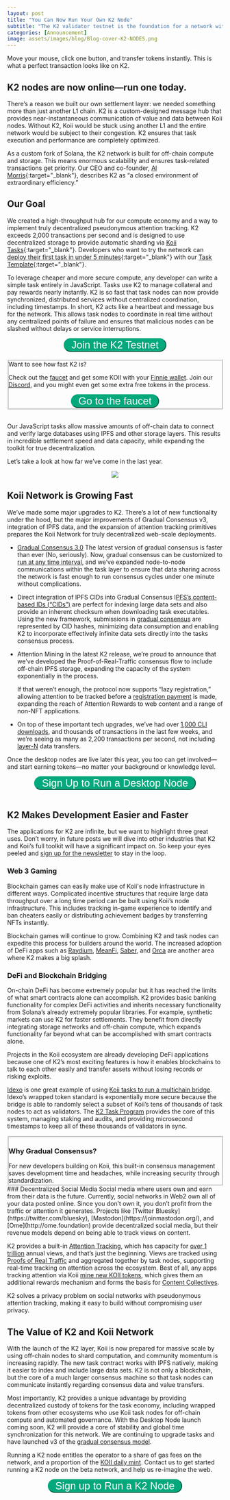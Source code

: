 ```yaml
---
layout: post
title: "You Can Now Run Your Own K2 Node"
subtitle: "The K2 validator testnet is the foundation for a network with lightning fast transactions that enables developers to build oracles, social platforms, games, and more."
categories: [Announcement]
image: assets/images/blog/Blog-cover-K2-NODES.png
---
```


Move your mouse, click one button, and transfer tokens instantly. This is what a perfect transaction looks like on K2.

## K2 nodes are now online—run one today. 

There’s a reason we built our own settlement layer: we needed something more than just another L1 chain. K2 is a custom-designed message hub that provides near-instantaneous communication of value and data between Koii nodes. Without K2, Koii would be stuck using another L1 and the entire network would be subject to their congestion. K2 ensures that task execution and performance are completely optimized.

As a custom fork of Solana, the K2 network is built for off-chain compute and storage. This means enormous scalability and ensures task-related transactions get priority. Our CEO and co-founder, [Al Morris](https://twitter.com/al_koii){:target="\_blank"}, describes K2 as “a closed environment of extraordinary efficiency.”

## Our Goal 
We created a high-throughput hub for our compute economy and a way to implement truly decentralized pseudonymous attention tracking. K2 exceeds 2,000 transactions per second and is designed to use decentralized storage to provide automatic sharding via [Koii Tasks](https://docs.koii.network/microservices-and-tasks/what-are-tasks){:target="\_blank"}. Developers who want to try the network can [deploy their first task in under 5 minutes](https://blog.koii.network/How-to-deploy-a-koii-task-in-less-than-5mins/){:target="\_blank"} with our [Task Template](https://github.com/koii-network/task-template){:target="\_blank"}. 

To leverage cheaper and more secure compute, any developer can write a simple task entirely in JavaScript. Tasks use K2 to manage collateral and pay rewards nearly instantly. K2 is so fast that task nodes can now provide synchronized, distributed services without centralized coordination, including timestamps. In short, K2 acts like a heartbeat and message bus for the network. This allows task nodes to coordinate in real time without any centralized points of failure and ensures that malicious nodes can be slashed without delays or service interruptions.

<div class="more" style="text-align: center;">
<button class="button" onclick="window.open('http://koii.me/k2')" id="myBtn" style="font-size: 1.5rem;" target="_blank" >Join the K2 Testnet</button>
</div><br/>

<div class="box p-3" style="border: ridge">

<div class="text-center font-italic">Want to see how fast K2 is?</div>

Check out the <a href="https://faucet.koii.network/">faucet</a> and get some KOII with your <a href="https://chrome.google.com/webstore/detail/finnie/cjmkndjhnagcfbpiemnkdpomccnjblmj">Finnie wallet</a>. Join our <a href="https://discord.gg/koii">Discord</a>, and you might even get some extra free tokens in the process. 



<div class="more" style="text-align: center;">
<button class="button" onclick="window.open('https://faucet.koii.network/')" id="myBtn" style="font-size: 1.5rem;" target="_blank" >Go to the faucet</button>
</div>

</div><br/>

Our JavaScript tasks allow massive amounts of off-chain data to connect and verify large databases using IPFS and other storage layers. This results in incredible settlement speed and data capacity, while expanding the toolkit for true decentralization. 

Let’s take a look at how far we’ve come in the last year.

<p align="center">
  <img src="/assets/images/blog/run-k2.png" />
</p>

## Koii Network is Growing Fast

We’ve made some major upgrades to K2. There’s a lot of new functionality under the hood, but the major improvements of Gradual Consensus v3, integration of IPFS data, and the expansion of attention tracking primitives prepares the Koii Network for truly decentralized web-scale deployments.  

- [Gradual Consensus 3.0](https://docs.koii.network/microservices-and-tasks/what-are-tasks/gradual-consensus)
    The latest version of gradual consensus is faster than ever (No, seriously). Now, gradual consensus can be customized to [run at any time interval](https://docs.koii.network/microservices-and-tasks/what-are-tasks/gradual-consensus), and we’ve expanded node-to-node communications within the task layer to ensure that data sharing across the network is fast enough to run consensus cycles under one minute without complications.


- Direct integration of IPFS CIDs into Gradual Consensus
    I[PFS’s content-based IDs (“CIDs”)](https://docs.ipfs.tech/concepts/content-addressing/#what-is-a-cid) are perfect for indexing large data sets and also provide an inherent checksum when downloading task executables. Using the new framework, submissions in [gradual consensus](https://docs.koii.network/microservices-and-tasks/what-are-tasks/gradual-consensus) are represented by CID hashes, minimizing data consumption and enabling K2 to incorporate effectively infinite data sets directly into the tasks consensus process.


- Attention Mining
    In the latest K2 release, we’re proud to announce that we’ve developed the Proof-of-Real-Traffic consensus flow to include off-chain IPFS storage, expanding the capacity of the system exponentially in the process. 

    If that weren’t enough, the protocol now supports “lazy registration,” allowing attention to be tracked before a [registration payment](https://docs.koii.network/earning-koii/registering-content) is made, expanding the reach of Attention Rewards to web content and a range of non-NFT applications.

- On top of these important tech upgrades, we’ve had over [1,000 CLI downloads](https://www.npmjs.com/package/@_koii/create-task-cli), and thousands of transactions in the last few weeks, and we’re seeing as many as 2,200 transactions per second, not including [layer-N](https://youtu.be/IFSBvDXK72c?t=655) data transfers.
 
Once the desktop nodes are live later this year, you too can get involved—and start earning tokens—no matter your background or knowledge level.

<div class="more" style="text-align: center;">
<button class="button" onclick="window.open('https://share.hsforms.com/1kLtk8rfURZ-HY2xnKRTfCgc20dg')" id="myBtn" style="font-size: 1.5rem;" target="_blank" >Sign Up to Run a Desktop Node</button>
</div><br/>

## K2 Makes Development Easier and Faster

The applications for K2 are infinite, but we want to highlight three great uses. Don’t worry, in future posts we will dive into other industries that K2 and Koii’s full toolkit will have a significant impact on. So keep your eyes peeled and [sign up for the newsletter](https://share.hsforms.com/1oqz977zNToCWmA-hbyTjXwc20dg) to stay in the loop.

### Web 3 Gaming
Blockchain games can easily make use of Koii's node infrastructure in different ways. Complicated incentive structures that require large data throughput over a long time period can be built using Koii’s node infrastructure. This includes tracking in-game experience to identify and ban cheaters easily or distributing achievement badges by transferring NFTs instantly.

Blockchain games will continue to grow. Combining K2 and task nodes can expedite this process for builders around the world. The increased adoption of DeFi apps such as [Raydium](https://raydium.io/), [MeanFi](https://meanfi.com/), [Saber](https://app.saber.so/), and [Orca](https://www.orca.so/) are another area where K2 makes a big splash.

### DeFi and Blockchain Bridging
On-chain DeFi has become extremely popular but it has reached the limits of what smart contracts alone can accomplish. K2 provides basic banking functionality for complex DeFi activities and inherits necessary functionality from Solana’s already extremely popular libraries. 
For example, synthetic markets can use K2 for faster settlements. They benefit from directly integrating storage networks and off-chain compute, which expands functionality far beyond what can be accomplished with smart contracts alone. 

Projects in the Koii ecosystem are already developing DeFi applications because one of K2’s most exciting features is how it enables blockchains to talk to each other easily and transfer assets without losing records or risking exploits. 

[Idexo](https://idexo.com/) is one great example of using [Koii tasks to run a multichain bridge](https://cointelegraph.com/news/koii-labbs-idexos-launch-middleware-bridge-aiming-to-replace-cexs). Idexo’s wrapped token standard is exponentially more secure because the bridge is able to randomly select a subset of Koii’s tens of thousands of task nodes to act as validators. The [K2 Task Program](https://docs.koii.network/settlement-layer/native-contracts/the-task-contract) provides the core of this system, managing staking and audits, and providing microsecond timestamps to keep all of these thousands of validators in sync. 

<div class="box pb-4" style="border: ridge">
<h3>Why Gradual Consensus?</h3>
For new developers building on Koii, this built-in consensus management saves development time and headaches, while increasing security through standardization. 
</div>
### Decentralized Social Media
Social media where users own and earn from their data is the future. Currently, social networks in Web2 own all of your data posted online. Since you don’t own it, you don’t profit from the traffic or attention it generates. Projects like [Twitter Bluesky](https://twitter.com/bluesky), [Mastodon](https://joinmastodon.org/), and [Ome](http://ome.foundation) provide decentralized social media, but their revenue models depend on being able to track views on content.

K2 provides a built-in [Attention Tracking](https://docs.koii.network/settlement-layer/native-contracts/the-attention-game), which has capacity for [over 1 trillion](https://twitter.com/KoiiNetwork/status/1636306381144727555) annual views, and that’s just the beginning. Views are tracked using [Proofs of Real Traffic](https://docs.koii.network/earning-koii/proof-of-real-traffic-port/attention-mining) and aggregated together by task nodes, supporting real-time tracking on attention across the ecosystem. Best of all, any apps tracking attention via Koii [mine new KOII tokens](https://docs.koii.network/earning-koii/attention-mining), which gives them an additional rewards mechanism and forms the basis for [Content Collectives](https://blog.koii.network/Content-Collective/#:~:text=A%20Content%20Collective%20is%20a,by%20a%20DAO%20Governance%20Protocol.). 

K2 solves a privacy problem on social networks with pseudonymous attention tracking, making it easy to build without compromising user privacy. 


## The Value of K2 and Koii Network

With the launch of the K2 layer, Koii is now prepared for massive scale by using off-chain nodes to shard computation, and community momentum is increasing rapidly. The new task contract works with IPFS natively, making it easier to index and include large data sets. K2 is not only a blockchain, but the core of a much larger consensus machine so that task nodes can communicate instantly regarding consensus data and value transfers.

Most importantly, K2 provides a unique advantage by providing decentralized custody of tokens for the task economy, including wrapped tokens from other ecosystems who use Koii task nodes for off-chain compute and automated governance. With the Desktop Node launch coming soon, K2 will provide a core of stability and global time synchronization for this network. We are continuing to upgrade tasks and have launched v3 of the [gradual consensus model](https://docs.koii.network/microservices-and-tasks/what-are-tasks/gradual-consensus). 

Running a K2 node entitles the operator to a share of gas fees on the network, and a proportion of the [KOII daily mint](https://docs.koii.network/earning-koii/network-economics). Contact us to get started running a K2 node on the beta network, and help us re-imagine the web. 

<div class="more" style="text-align: center;">
<button class="button" onclick="window.open('http://koii.me/k2')" id="myBtn" style="font-size: 1.5rem;" target="_blank" >Sign up to Run a K2 Node</button>
</div><br/>


<style>
    button:hover {
    border-color: #016449;
    background-color: #016449;
    transition: all 0.2s linear 0s;
    }
    button {
    cursor: pointer;
    padding: 0rem 1rem;
    border-color: #03a87c;
    text-decoration: none;
    color: #ffffff;
    border-radius: 20px;
    background-color: #03a87c;
    transition: all 0.2s linear 0s;
}
</style>
